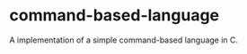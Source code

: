 command-based-language
======================

A implementation of a simple command-based language in C.
